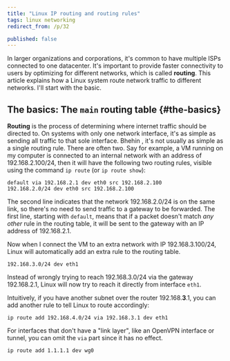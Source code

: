 ```yaml
---
title: "Linux IP routing and routing rules"
tags: linux networking
redirect_from: /p/32

published: false
---
```


In larger organizations and corporations, it's common to have multiple ISPs connected to one datacenter. It's important to provide faster connectivity to users by optimizing for different networks, which is called **routing**. This article explains how a Linux system route network traffic to different networks. I'll start with the basic.

## The basics: The `main` routing table {#the-basics}

**Routing** is the process of determining where internet traffic should be directed to. On systems with only one network interface, it's as simple as sending all traffic to that sole interface. Bhehin , it's not usually as simple as a single routing rule. There are often two. Say for example, a VM running on my computer is connected to an internal network with an address of 192.168.2.100/24, then it will have the following two routing rules, visible using the command `ip route` (or `ip route show`):

```text
default via 192.168.2.1 dev eth0 src 192.168.2.100
192.168.2.0/24 dev eth0 src 192.168.2.100
```

The second line indicates that the network 192.168.2.0/24 is on the same link, so there's no need to send traffic to a gateway to be forwarded. The first line, starting with `default`, means that if a packet doesn't match *any other* rule in the routing table, it will be sent to the gateway with an IP address of 192.168.2.1.

Now when I connect the VM to an extra network with IP 192.168.3.100/24, Linux will automatically add an extra rule to the routing table.

```text
192.168.3.0/24 dev eth1
```

Instead of wrongly trying to reach 192.168.3.0/24 via the gateway 192.168.2.1, Linux will now try to reach it directly from interface `eth1`.

Intuitively, if you have another subnet over the router 192.168.**3**.1, you can add another rule to tell Linux to route accordingly:

```shell
ip route add 192.168.4.0/24 via 192.168.3.1 dev eth1
```

For interfaces that don't have a "link layer", like an OpenVPN interface or tunnel, you can omit the `via` part since it has no effect.

```shell
ip route add 1.1.1.1 dev wg0
```

